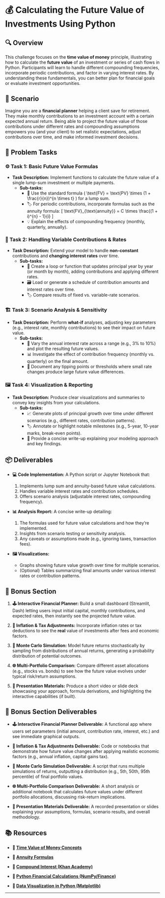 # 💰 Calculating the Future Value of Investments Using Python

## 🔍 Overview
This challenge focuses on the **time value of money** principle, illustrating how to calculate the **future value** of an investment or series of cash flows in Python. Participants will learn to handle different compounding frequencies, incorporate periodic contributions, and factor in varying interest rates. By understanding these fundamentals, you can better plan for financial goals or evaluate investment opportunities.

## 🚀 Scenario
Imagine you are a **financial planner** helping a client save for retirement. They make monthly contributions to an investment account with a certain expected annual return. Being able to project the future value of those contributions under different rates and compounding assumptions empowers you (and your client) to set realistic expectations, adjust contributions over time, and make informed investment decisions.

## 📝 Problem Tasks

### ⚙️ Task 1: Basic Future Value Formulas
- **Task Description:** Implement functions to calculate the future value of a single lump-sum investment or multiple payments.
  - **Sub-tasks:**
    - 🧮 Use the standard formula \( \text{FV} = \text{PV} \times (1 + \frac{r}{n})^{n \times t} \) for a lump sum.
    - 🏷️ For periodic contributions, incorporate formulas such as the annuity formula:
      \[
      \text{FV}_{\text{annuity}} = C \times \frac{(1 + i)^{n} - 1}{i}
      \]
    - 💡 Explain the effects of compounding frequency (monthly, quarterly, annually).

### 🔬 Task 2: Handling Variable Contributions & Rates
- **Task Description:** Extend your model to handle **non-constant** contributions and **changing interest rates** over time.
  - **Sub-tasks:**
    - 🔄 Create a loop or function that updates principal year by year (or month by month), adding contributions and applying different rates.
    - 🗃️ Load or generate a schedule of contribution amounts and interest rates over time.
    - 🏷️ Compare results of fixed vs. variable-rate scenarios.

### 🏗️ Task 3: Scenario Analysis & Sensitivity
- **Task Description:** Perform **what-if** analyses, adjusting key parameters (e.g., interest rate, monthly contributions) to see their impact on future value.
  - **Sub-tasks:**
    - 🚀 Vary the annual interest rate across a range (e.g., 3% to 10%) and plot the resulting future values.
    - 📊 Investigate the effect of contribution frequency (monthly vs. quarterly) on the final amount.
    - 🔎 Document any tipping points or thresholds where small rate changes produce large future value differences.

### 🖼️ Task 4: Visualization & Reporting
- **Task Description:** Produce clear visualizations and summaries to convey key insights from your calculations.
  - **Sub-tasks:**
    - 📈 Generate plots of principal growth over time under different scenarios (e.g., different rates, contribution patterns).
    - 🏷️ Annotate or highlight notable milestones (e.g., 5-year, 10-year marks, break-even points).
    - 📝 Provide a concise write-up explaining your modeling approach and key findings.

## 📦 Deliverables
- **💻 Code Implementation:**
  A Python script or Jupyter Notebook that:
  1. Implements lump sum and annuity-based future value calculations.  
  2. Handles variable interest rates and contribution schedules.  
  3. Offers scenario analysis (adjustable interest rates, compounding frequency).

- **📊 Analysis Report:**
  A concise write-up detailing:
  1. The formulas used for future value calculations and how they’re implemented.  
  2. Insights from scenario testing or sensitivity analysis.  
  3. Any caveats or assumptions made (e.g., ignoring taxes, transaction fees).

- **🖼️ Visualizations:**
  - Graphs showing future value growth over time for multiple scenarios.  
  - (Optional) Tables summarizing final amounts under various interest rates or contribution patterns.

## 🎁 Bonus Section
1. **🕹️ Interactive Financial Planner:**
   Build a small dashboard (Streamlit, Dash) letting users input initial capital, monthly contributions, and expected rates, then instantly see the projected future value.

2. **🔎 Inflation & Tax Adjustments:**
   Incorporate inflation rates or tax deductions to see the **real** value of investments after fees and economic factors.

3. **🚀 Monte Carlo Simulation:**
   Model future returns stochastically by sampling from distributions of annual returns, generating a probability distribution of potential outcomes.

4. **🌐 Multi-Portfolio Comparison:**
   Compare different asset allocations (e.g., stocks vs. bonds) to see how the future value evolves under typical risk/return assumptions.

5. **🎥 Presentation Materials:**
   Produce a short video or slide deck showcasing your approach, formula derivations, and highlighting the interactive capabilities (if built).

## 🏅 Bonus Section Deliverables
- **🕹️ Interactive Financial Planner Deliverable:**
  A functional app where users set parameters (initial amount, contribution rate, interest, etc.) and see immediate graphical outputs.

- **🔎 Inflation & Tax Adjustments Deliverable:**
  Code or notebooks that demonstrate how future value changes after applying realistic economic factors (e.g., annual inflation, capital gains tax).

- **🚀 Monte Carlo Simulation Deliverable:**
  A script that runs multiple simulations of returns, outputting a distribution (e.g., 5th, 50th, 95th percentile) of final portfolio values.

- **🌐 Multi-Portfolio Comparison Deliverable:**
  A short analysis or additional notebook that calculates future values under different portfolio allocations, discussing risk-return implications.

- **🎥 Presentation Materials Deliverable:**
  A recorded presentation or slides explaining your assumptions, formulas, scenario results, and overall methodology.

## 📚 Resources

- **🔗 [Time Value of Money Concepts](https://en.wikipedia.org/wiki/Time_value_of_money)**

- **🔗 [Annuity Formulas](https://www.investopedia.com/terms/a/annuity.asp)**

- **🔗 [Compound Interest (Khan Academy)](https://www.khanacademy.org/economics-finance-domain/core-finance/interest-tutorial)**

- **🔗 [Python Financial Calculations (NumPy/Finance)](https://numpy.org/doc/stable/reference/routines.financial.html)**

- **🔗 [Data Visualization in Python (Matplotlib)](https://matplotlib.org/)**

---
